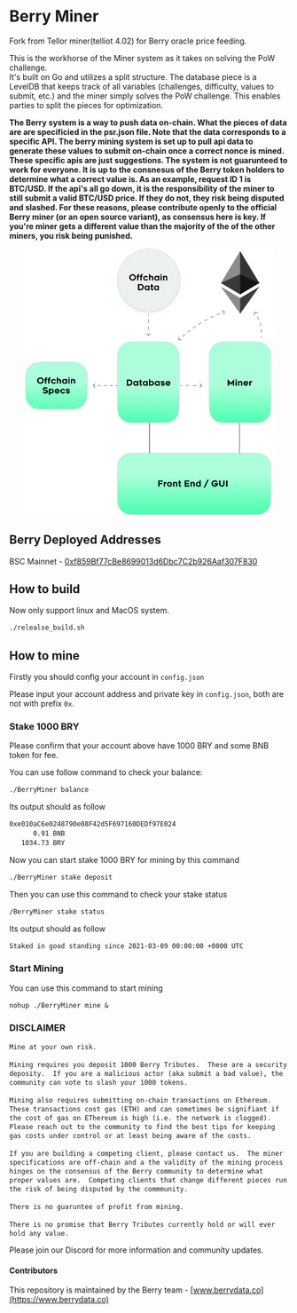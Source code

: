 # Berry Miner

Fork from Tellor miner(telliot 4.02) for Berry oracle price feeding.

This is the workhorse of the Miner system as it takes on solving the PoW challenge.  
It's built on Go and utilizes a split structure.  The database piece is a LevelDB that keeps track of all variables (challenges, difficulty, values to submit, etc.) and the miner simply solves the PoW challenge.  This enables parties to split the pieces for optimization.

**The Berry system is a way to push data on-chain.  What the pieces of data are are specificied in the psr.json file. Note that the data corresponds to a specific API.  The berry mining system is set up to pull api data to generate these values to submit on-chain once a correct nonce is mined. These specific apis are just suggestions.  The system is not guarunteed to work for everyone.  It is up to the consnesus of the Berry token holders to determine what a correct value is. As an example, request ID 1 is BTC/USD.  If the api's all go down, it is the responsibility of the miner to still submit a valid BTC/USD price.  If they do not, they risk being disputed and slashed.  For these reasons, please contribute openly to the official Berry miner (or an open source variant), as consensus here is key.  If you're miner gets a different value than the majority of the of the other miners, you risk being punished.**


<p align="center">
    <img src= './public/minerspecs.png' width="450" alt='MinerSpecs' />
</p>


## Berry Deployed Addresses

BSC Mainnet - [0xf859Bf77cBe8699013d6Dbc7C2b926Aaf307F830](https://bscscan.com/address/0xf859bf77cbe8699013d6dbc7c2b926aaf307f830)

## How to build
Now only support linux and MacOS system.

```bash
./relealse_build.sh
```

## How to mine

Firstly you should config your account in `config.json`

Please input your account address and private key in `config.json`, both are not with prefix `0x`.

### Stake 1000 BRY

Please confirm that your account above have 1000 BRY and some BNB token for fee.

You can use follow command to check your balance:

```bash
./BerryMiner balance
```

Its output should as follow

```bash
0xe010aC6e0248790e08F42d5F697160DEDf97E024
      0.91 BNB
   1034.73 BRY
```

Now you can start stake 1000 BRY for mining by this command

```bash
./BerryMiner stake deposit
```

Then you can use this command to check your stake status

```bash
/BerryMiner stake status
```

Its output should as follow

```bash
Staked in good standing since 2021-03-09 00:00:00 +0000 UTC
```

### Start Mining

You can use this command to start mining

```
nohup ./BerryMiner mine &
```


### DISCLAIMER


    Mine at your own risk.  

    Mining requires you deposit 1000 Berry Tributes.  These are a security deposity.  If you are a malicious actor (aka submit a bad value), the community can vote to slash your 1000 tokens.  

    Mining also requires submitting on-chain transactions on Ethereum.  These transactions cost gas (ETH) and can sometimes be signifiant if the cost of gas on EThereum is high (i.e. the network is clogged).  Please reach out to the community to find the best tips for keeping gas costs under control or at least being aware of the costs. 

    If you are building a competing client, please contact us.  The miner specifications are off-chain and a the validity of the mining process hinges on the consensus of the Berry community to determine what proper values are.  Competing clients that change different pieces run the risk of being disputed by the commmunity.  

    There is no guaruntee of profit from mining. 

    There is no promise that Berry Tributes currently hold or will ever hold any value. 

Please join our Discord for more information and community updates. 


#### Contributors<a name="contributors"> </a>

This repository is maintained by the Berry team - [www.berrydata.co](https://www.berrydata.co)
